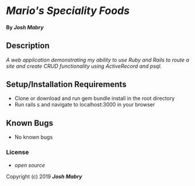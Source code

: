 # _Mario's Speciality Foods_

#### By _**Josh Mabry**_

## Description

_A web application demonstrating my ability to use Ruby and Rails to route a site and create CRUD functionality using ActiveRecord and psql._

## Setup/Installation Requirements

* Clone or download and run gem bundle install in the root directory
* Run rails s and navigate to localhost:3000 in your browser

## Known Bugs
* No known bugs

### License

* _open source_

Copyright (c) 2019 **_Josh Mabry_**
